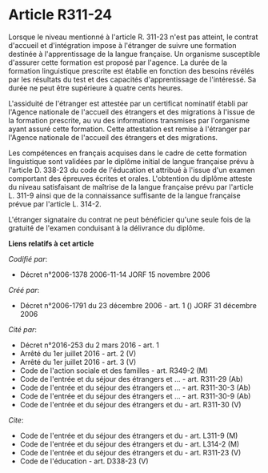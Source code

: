 # Article R311-24

Lorsque le niveau mentionné à l'article R. 311-23 n'est pas atteint, le contrat d'accueil et d'intégration impose à
l'étranger de suivre une formation destinée à l'apprentissage de la langue française. Un organisme susceptible d'assurer
cette formation est proposé par l'agence. La durée de la formation linguistique prescrite est établie en fonction des besoins
révélés par les résultats du test et des capacités d'apprentissage de l'intéressé. Sa durée ne peut être supérieure à quatre
cents heures.

L'assiduité de l'étranger est attestée par un certificat nominatif établi par l'Agence nationale de l'accueil des étrangers
et des migrations à l'issue de la formation prescrite, au vu des informations transmises par l'organisme ayant assuré cette
formation. Cette attestation est remise à l'étranger par l'Agence nationale de l'accueil des étrangers et des migrations.

Les compétences en français acquises dans le cadre de cette formation linguistique sont validées par le diplôme initial de
langue française prévu à l'article D. 338-23 du code de l'éducation et attribué à l'issue d'un examen comportant des épreuves
écrites et orales. L'obtention du diplôme atteste du niveau satisfaisant de maîtrise de la langue française prévu par
l'article L. 311-9 ainsi que de la connaissance suffisante de la langue française prévue par l'article L. 314-2.

L'étranger signataire du contrat ne peut bénéficier qu'une seule fois de la gratuité de l'examen conduisant à la délivrance
du diplôme.

**Liens relatifs à cet article**

_Codifié par_:

  - Décret n°2006-1378 2006-11-14 JORF 15 novembre 2006

_Créé par_:

  - Décret n°2006-1791 du 23 décembre 2006 - art. 1 () JORF 31 décembre 2006

_Cité par_:

  - Décret n°2016-253 du 2 mars 2016 - art. 1
  - Arrêté du 1er juillet 2016 - art. 2 (V)
  - Arrêté du 1er juillet 2016 - art. 3 (V)
  - Code de l'action sociale et des familles - art. R349-2 (M)
  - Code de l'entrée et du séjour des étrangers et ... - art. R311-29 (Ab)
  - Code de l'entrée et du séjour des étrangers et ... - art. R311-30-3 (Ab)
  - Code de l'entrée et du séjour des étrangers et ... - art. R311-30-9 (Ab)
  - Code de l'entrée et du séjour des étrangers et du  - art. R311-30 (V)

_Cite_:

  - Code de l'entrée et du séjour des étrangers et du  - art. L311-9 (M)
  - Code de l'entrée et du séjour des étrangers et du  - art. L314-2 (M)
  - Code de l'entrée et du séjour des étrangers et du  - art. R311-23 (V)
  - Code de l'éducation - art. D338-23 (V)
